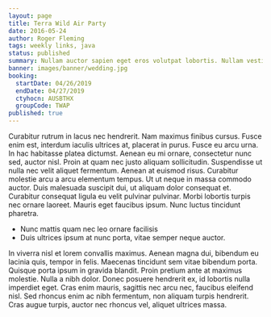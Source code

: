 ```yaml
---
layout: page
title: Terra Wild Air Party
date: 2016-05-24
author: Roger Fleming
tags: weekly links, java
status: published
summary: Nullam auctor sapien eget eros volutpat lobortis. Nullam vestibulum eros.
banner: images/banner/wedding.jpg
booking:
  startDate: 04/26/2019
  endDate: 04/27/2019
  ctyhocn: AUSBTHX
  groupCode: TWAP
published: true
---
```

Curabitur rutrum in lacus nec hendrerit. Nam maximus finibus cursus. Fusce enim est, interdum iaculis ultrices at, placerat in purus. Fusce eu arcu urna. In hac habitasse platea dictumst. Aenean eu mi ornare, consectetur nunc sed, auctor nisl. Proin at quam nec justo aliquam sollicitudin. Suspendisse ut nulla nec velit aliquet fermentum. Aenean at euismod risus. Curabitur molestie arcu a arcu elementum tempus. Ut ut neque in massa commodo auctor. Duis malesuada suscipit dui, ut aliquam dolor consequat et. Curabitur consequat ligula eu velit pulvinar pulvinar. Morbi lobortis turpis nec ornare laoreet. Mauris eget faucibus ipsum. Nunc luctus tincidunt pharetra.

* Nunc mattis quam nec leo ornare facilisis
* Duis ultrices ipsum at nunc porta, vitae semper neque auctor.

In viverra nisl et lorem convallis maximus. Aenean magna dui, bibendum eu lacinia quis, tempor in felis. Maecenas tincidunt sem vitae bibendum porta. Quisque porta ipsum in gravida blandit. Proin pretium ante at maximus molestie. Nulla a nibh dolor. Donec posuere hendrerit ex, id lobortis nulla imperdiet eget. Cras enim mauris, sagittis nec arcu nec, faucibus eleifend nisl. Sed rhoncus enim ac nibh fermentum, non aliquam turpis hendrerit. Cras augue turpis, auctor nec rhoncus vel, aliquet ultrices massa.

